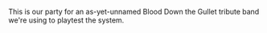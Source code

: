 This is our party for an as-yet-unnamed Blood Down the Gullet tribute band we're using to playtest the system.
